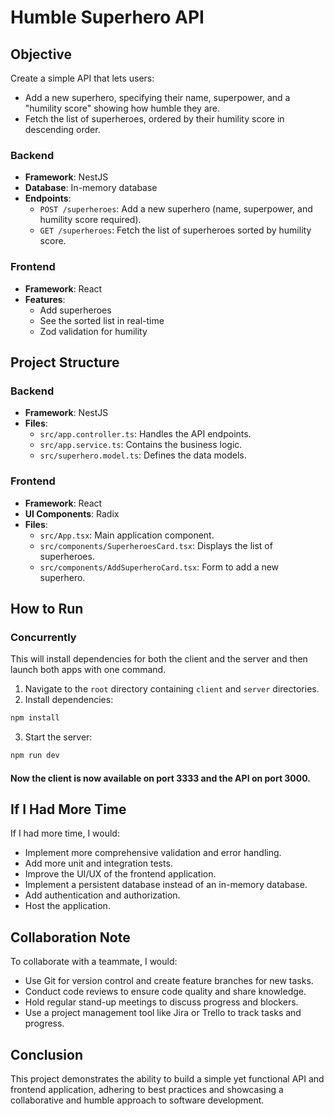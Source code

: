 # Humble Superhero API

## Objective
Create a simple API that lets users:
- Add a new superhero, specifying their name, superpower, and a "humility score" showing how humble they are.
- Fetch the list of superheroes, ordered by their humility score in descending order.


### Backend
- **Framework**: NestJS
- **Database**: In-memory database
- **Endpoints**:
  - `POST /superheroes`: Add a new superhero (name, superpower, and humility score required).
  - `GET /superheroes`: Fetch the list of superheroes sorted by humility score.

### Frontend 
- **Framework**: React
- **Features**:
  - Add superheroes
  - See the sorted list in real-time
  - Zod validation for humility

## Project Structure

### Backend
- **Framework**: NestJS
- **Files**:
  - `src/app.controller.ts`: Handles the API endpoints.
  - `src/app.service.ts`: Contains the business logic.
  - `src/superhero.model.ts`: Defines the data models.

### Frontend
- **Framework**: React
- **UI Components**: Radix
- **Files**:
  - `src/App.tsx`: Main application component.
  - `src/components/SuperheroesCard.tsx`: Displays the list of superheroes.
  - `src/components/AddSuperheroCard.tsx`: Form to add a new superhero.

## How to Run

### Concurrently
This will install dependencies for both the client and the server and then launch both apps with one command.

1. Navigate to the `root` directory containing `client` and `server` directories.
2. Install dependencies: 
```bash
npm install
```
3. Start the server: 
```bash
npm run dev
```
#### Now the client is now available on port 3333 and the API on port 3000.

## If I Had More Time
If I had more time, I would:
- Implement more comprehensive validation and error handling.
- Add more unit and integration tests.
- Improve the UI/UX of the frontend application.
- Implement a persistent database instead of an in-memory database.
- Add authentication and authorization.
- Host the application.

## Collaboration Note
To collaborate with a teammate, I would:
- Use Git for version control and create feature branches for new tasks.
- Conduct code reviews to ensure code quality and share knowledge.
- Hold regular stand-up meetings to discuss progress and blockers.
- Use a project management tool like Jira or Trello to track tasks and progress.

## Conclusion
This project demonstrates the ability to build a simple yet functional API and frontend application, adhering to best practices and showcasing a collaborative and humble approach to software development.